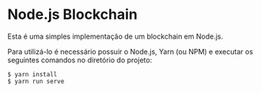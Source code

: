 # Node.js Blockchain

Esta é uma simples implementação de um blockchain em Node.js.

Para utilizá-lo é necessário possuir o Node.js, Yarn (ou NPM) e executar os seguintes comandos no diretório do projeto:

````
$ yarn install
$ yarn run serve
````
